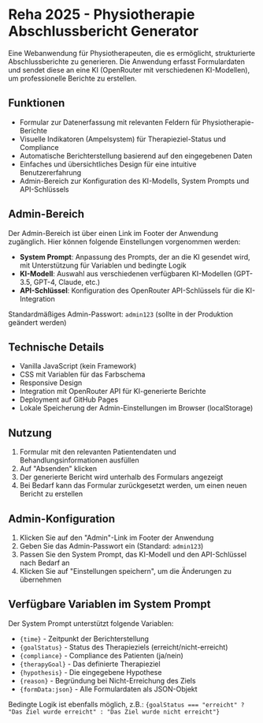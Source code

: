 # Reha 2025 - Physiotherapie Abschlussbericht Generator

Eine Webanwendung für Physiotherapeuten, die es ermöglicht, strukturierte Abschlussberichte zu generieren. Die Anwendung erfasst Formulardaten und sendet diese an eine KI (OpenRouter mit verschiedenen KI-Modellen), um professionelle Berichte zu erstellen.

## Funktionen

- Formular zur Datenerfassung mit relevanten Feldern für Physiotherapie-Berichte
- Visuelle Indikatoren (Ampelsystem) für Therapieziel-Status und Compliance
- Automatische Berichterstellung basierend auf den eingegebenen Daten
- Einfaches und übersichtliches Design für eine intuitive Benutzererfahrung
- Admin-Bereich zur Konfiguration des KI-Modells, System Prompts und API-Schlüssels

## Admin-Bereich

Der Admin-Bereich ist über einen Link im Footer der Anwendung zugänglich. Hier können folgende Einstellungen vorgenommen werden:

- **System Prompt**: Anpassung des Prompts, der an die KI gesendet wird, mit Unterstützung für Variablen und bedingte Logik
- **KI-Modell**: Auswahl aus verschiedenen verfügbaren KI-Modellen (GPT-3.5, GPT-4, Claude, etc.)
- **API-Schlüssel**: Konfiguration des OpenRouter API-Schlüssels für die KI-Integration

Standardmäßiges Admin-Passwort: `admin123` (sollte in der Produktion geändert werden)

## Technische Details

- Vanilla JavaScript (kein Framework)
- CSS mit Variablen für das Farbschema
- Responsive Design
- Integration mit OpenRouter API für KI-generierte Berichte
- Deployment auf GitHub Pages
- Lokale Speicherung der Admin-Einstellungen im Browser (localStorage)

## Nutzung

1. Formular mit den relevanten Patientendaten und Behandlungsinformationen ausfüllen
2. Auf "Absenden" klicken
3. Der generierte Bericht wird unterhalb des Formulars angezeigt
4. Bei Bedarf kann das Formular zurückgesetzt werden, um einen neuen Bericht zu erstellen

## Admin-Konfiguration

1. Klicken Sie auf den "Admin"-Link im Footer der Anwendung
2. Geben Sie das Admin-Passwort ein (Standard: `admin123`)
3. Passen Sie den System Prompt, das KI-Modell und den API-Schlüssel nach Bedarf an
4. Klicken Sie auf "Einstellungen speichern", um die Änderungen zu übernehmen

## Verfügbare Variablen im System Prompt

Der System Prompt unterstützt folgende Variablen:

- `{time}` - Zeitpunkt der Berichterstellung
- `{goalStatus}` - Status des Therapieziels (erreicht/nicht-erreicht)
- `{compliance}` - Compliance des Patienten (ja/nein)
- `{therapyGoal}` - Das definierte Therapieziel
- `{hypothesis}` - Die eingegebene Hypothese
- `{reason}` - Begründung bei Nicht-Erreichung des Ziels
- `{formData:json}` - Alle Formulardaten als JSON-Objekt

Bedingte Logik ist ebenfalls möglich, z.B.:
`{goalStatus === "erreicht" ? "Das Ziel wurde erreicht" : "Das Ziel wurde nicht erreicht"}`

